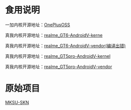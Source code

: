 # 食用说明
一加内核开源地址：[OnePlusOSS](https://github.com/OnePlusOSS/kernel_manifest)

真我内核开源地址：[realme_GT6-AndroidV-kerne](https://github.com/realme-kernel-opensource/realme_GT6-AndroidV-kernel-source-)

真我内核开源地址：[realme_GT6-AndroidV-vendor(编译出错)](https://github.com/realme-kernel-opensource/realme_GT6-AndroidV-vendor-source)

真我内核开源地址：[realme_GT5pro-AndroidV-kernel](https://github.com/realme-kernel-opensource/realme_5pro-AndroidV-kernel-source)

真我内核开源地址：[realme_GT5pro-AndroidV-vendor](https://github.com/realme-kernel-opensource/realme_GT5pro-AndroidV-vendor-source)



# 原始项目
[MKSU-SKN](https://github.com/ShirkNeko/KernelSU)
